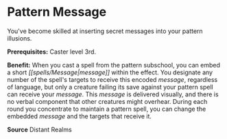 ﻿---
cssclass: [feats]

---
# Pattern Message

You've become skilled at inserting secret messages into your pattern illusions.

**Prerequisites:** Caster level 3rd.

**Benefit:** When you cast a spell from the pattern subschool, you can embed a short _[[spells/Message|message]]_ within the effect. You designate any number of the spell's targets to receive this encoded _message_, regardless of language, but only a creature failing its save against your pattern spell can receive your _message_. This _message_ is delivered visually, and there is no verbal component that other creatures might overhear. During each round you concentrate to maintain a pattern spell, you can change the embedded _message_ and the targets that receive it.

**Source** Distant Realms
